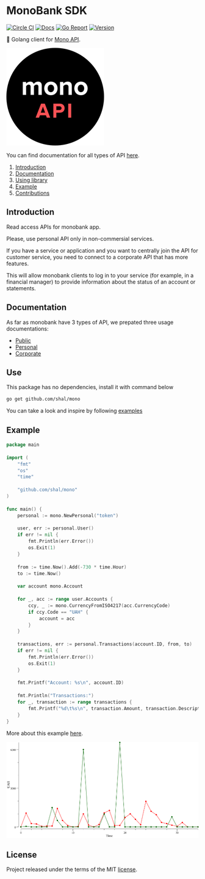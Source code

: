 # MonoBank SDK

[godoc]: https://godoc.org/github.com/shal/mono
[godoc-img]: https://godoc.org/github.com/shal/mono?status.svg
[ci]: https://circleci.com/gh/shal/mono
[ci-img]: https://circleci.com/gh/shal/mono.svg?style=svg
[goreport]: https://goreportcard.com/report/github.com/shal/mono
[goreport-img]: https://goreportcard.com/badge/github.com/shal/mono
[version]: https://img.shields.io/github/v/tag/shal/mono?sort=semver

[![Circle CI][ci-img]][ci]
[![Docs][godoc-img]][godoc]
[![Go Report][goreport-img]][goreport]
[![Version][version]][version]

:bank: Golang client for [Mono API](https://api.monobank.ua/docs/).

![Monobank API](assets/logo.png)

You can find documentation for all types of API [here](./docs).

1. [Introduction](#introduction)
2. [Documentation](#documentation)
3. [Using library](#use)
4. [Example](#example)
5. [Contributions](#contributions)

## Introduction

Read access APIs for monobank app.

Please, use personal API only in non-commersial services.

If you have a service or application and you want to centrally join the API for customer service, you need to connect to a corporate API that has more features.

This will allow monobank clients to log in to your service (for example, in a financial manager) to provide information about the status of an account or statements.

## Documentation

As far as monobank have 3 types of API, we prepated three usage documentations:

- [Public](./docs/public.md)
- [Personal](./docs/personal.md)
- [Corporate](./docs/corporate.md)

## Use

This package has no dependencies, install it with command below

```sh
go get github.com/shal/mono
```

You can take a look and inspire by following [examples](./examples)

## Example

```go
package main

import (
    "fmt"
    "os"
    "time"

    "github.com/shal/mono"
)

func main() {
    personal := mono.NewPersonal("token")

    user, err := personal.User()
    if err != nil {
        fmt.Println(err.Error())
        os.Exit(1)
    }

    from := time.Now().Add(-730 * time.Hour)
    to := time.Now()

    var account mono.Account

    for _, acc := range user.Accounts {
        ccy, _ := mono.CurrencyFromISO4217(acc.CurrencyCode)
        if ccy.Code == "UAH" {
            account = acc
        }
    }

    transactions, err := personal.Transactions(account.ID, from, to)
    if err != nil {
        fmt.Println(err.Error())
        os.Exit(1)
    }

    fmt.Printf("Account: %s\n", account.ID)

    fmt.Println("Transactions:")
    for _, transaction := range transactions {
        fmt.Printf("%d\t%s\n", transaction.Amount, transaction.Description)
    }
}
```

More about this example [here](./examples/personal/main.go).

![Example](./examples/personal/report.png)

## License

Project released under the terms of the MIT [license](./LICENSE).
